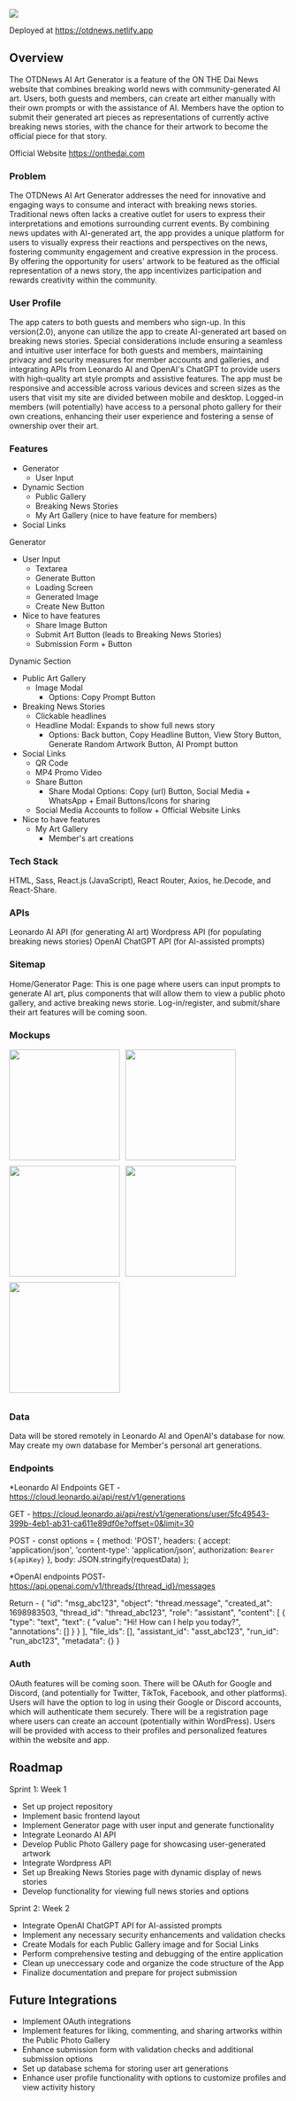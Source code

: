 ![](./src/assets/images/Logo_GIF.gif)

Deployed at <a href="https://otdnews.netlify.app">https://otdnews.netlify.app</a>

## Overview

The OTDNews AI Art Generator is a feature of the ON THE Dai News website that combines breaking world news with community-generated AI art. Users, both guests and members, can create art either manually with their own prompts or with the assistance of AI. Members have the option to submit their generated art pieces as representations of currently active breaking news stories, with the chance for their artwork to become the official piece for that story.

Official Website <a href="https://onthedai.com">https://onthedai.com</a>

### Problem

The OTDNews AI Art Generator addresses the need for innovative and engaging ways to consume and interact with breaking news stories. Traditional news often lacks a creative outlet for users to express their interpretations and emotions surrounding current events. By combining news updates with AI-generated art, the app provides a unique platform for users to visually express their reactions and perspectives on the news, fostering community engagement and creative expression in the process. By offering the opportunity for users' artwork to be featured as the official representation of a news story, the app incentivizes participation and rewards creativity within the community.

### User Profile

The app caters to both guests and members who sign-up. In this version(2.0), anyone can utilize the app to create AI-generated art based on breaking news stories. Special considerations include ensuring a seamless and intuitive user interface for both guests and members, maintaining privacy and security measures for member accounts and galleries, and integrating APIs from Leonardo AI and OpenAI's ChatGPT to provide users with high-quality art style prompts and assistive features. The app must be responsive and accessible across various devices and screen sizes as the users that visit my site are divided between mobile and desktop. Logged-in members (will potentially) have access to a personal photo gallery for their own creations, enhancing their user experience and fostering a sense of ownership over their art.

### Features
- Generator
    - User Input
- Dynamic Section
    - Public Gallery
    - Breaking News Stories
    - My Art Gallery (nice to have feature for members)
- Social Links

Generator
- User Input
  - Textarea
  - Generate Button
  - Loading Screen
  - Generated Image
  - Create New Button
- Nice to have features
  - Share Image Button
  - Submit Art Button (leads to Breaking News Stories)
  - Submission Form + Button

Dynamic Section
- Public Art Gallery
  - Image Modal
    - Options: Copy Prompt Button 
- Breaking News Stories
    - Clickable headlines
    - Headline Modal: Expands to show full news story
      - Options: Back button, Copy Headline Button, View Story Button, Generate Random Artwork Button, AI Prompt button
- Social Links
  - QR Code
  - MP4 Promo Video
  - Share Button
    - Share Modal Options: Copy (url) Button, Social Media + WhatsApp + Email Buttons/Icons for sharing
  - Social Media Accounts to follow + Official Website Links
- Nice to have features
  - My Art Gallery
    - Member's art creations

### Tech Stack

HTML, Sass, React.js (JavaScript), React Router, Axios, he.Decode, and React-Share.

### APIs

Leonardo AI API (for generating AI art)
Wordpress API (for populating breaking news stories)
OpenAI ChatGPT API (for AI-assisted prompts)

### Sitemap

Home/Generator Page:
This is one page where users can input prompts to generate AI art, plus components that will allow them to view a public photo gallery, and active breaking news storie. Log-in/register, and submit/share their art features will be coming soon.

### Mockups

<div style="display: flex; flex-wrap: wrap;">
    <img src="./src/assets/mockup/App.png" width="200" height="200" style="margin-right: 10px; margin-bottom: 10px;">
    <img src="./src/assets/mockup/Loading.png" width="200" height="200" style="margin-right: 10px; margin-bottom: 10px;">
    <img src="./src/assets/mockup/GeneratedImage.png" width="200" height="200" style="margin-right: 10px; margin-bottom: 10px;">
    <img src="./src/assets/mockup/BreakingNews.png" width="200" height="200" style="margin-right: 10px; margin-bottom: 10px;">
    <img src="./src/assets/mockup/Headlines.png" width="200" height="200" style="margin-right: 10px; margin-bottom: 10px;">
</div>


### Data

Data will be stored remotely in Leonardo AI and OpenAI's database for now. May create my own database for Member's personal art generations.

### Endpoints

*Leonardo AI Endpoints
GET - https://cloud.leonardo.ai/api/rest/v1/generations

GET - https://cloud.leonardo.ai/api/rest/v1/generations/user/5fc49543-399b-4eb1-ab31-ca611e89df0e?offset=0&limit=30


POST - const options = {
                method: 'POST',
                headers: {
                    accept: 'application/json',
                    'content-type': 'application/json',
                    authorization: `Bearer ${apiKey}`
                },
                body: JSON.stringify(requestData)
            };

*OpenAI endpoints
POST- https://api.openai.com/v1/threads/{thread_id}/messages

Return - {
  "id": "msg_abc123",
  "object": "thread.message",
  "created_at": 1698983503,
  "thread_id": "thread_abc123",
  "role": "assistant",
  "content": [
    {
      "type": "text",
      "text": {
        "value": "Hi! How can I help you today?",
        "annotations": []
      }
    }
  ],
  "file_ids": [],
  "assistant_id": "asst_abc123",
  "run_id": "run_abc123",
  "metadata": {}
}

### Auth

OAuth features will be coming soon. There will be OAuth for Google and Discord, (and potentially for Twitter, TikTok, Facebook, and other platforms). Users will have the option to log in using their Google or Discord accounts, which will authenticate them securely. There will be a registration page where users can create an account (potentially within WordPress). Users will be provided with access to their profiles and personalized features within the website and app.

## Roadmap

Sprint 1: Week 1
- Set up project repository
- Implement basic frontend layout
- Implement Generator page with user input and generate functionality
- Integrate Leonardo AI API
- Develop Public Photo Gallery page for showcasing user-generated artwork
- Integrate Wordpress API
- Set up Breaking News Stories page with dynamic display of news stories
- Develop functionality for viewing full news stories and options

Sprint 2: Week 2
- Integrate OpenAI ChatGPT API for AI-assisted prompts
- Implement any necessary security enhancements and validation checks
- Create Modals for each Public Gallery image and for Social Links
- Perform comprehensive testing and debugging of the entire application
- Clean up uneccessary code and organize the code structure of the App
- Finalize documentation and prepare for project submission

## Future Integrations

- Implement OAuth integrations
- Implement features for liking, commenting, and sharing artworks within the Public Photo Gallery
- Enhance submission form with validation checks and additional submission options
- Set up database schema for storing user art generations
- Enhance user profile functionality with options to customize profiles and view activity history
